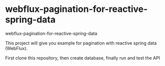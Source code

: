 # webflux-pagination-for-reactive-spring-data
webflux-pagination-for-reactive-spring-data

This project will give you example for pagination with reactive spring data (WebFlux).

First clone this repository, then create database, finally run and test the API
